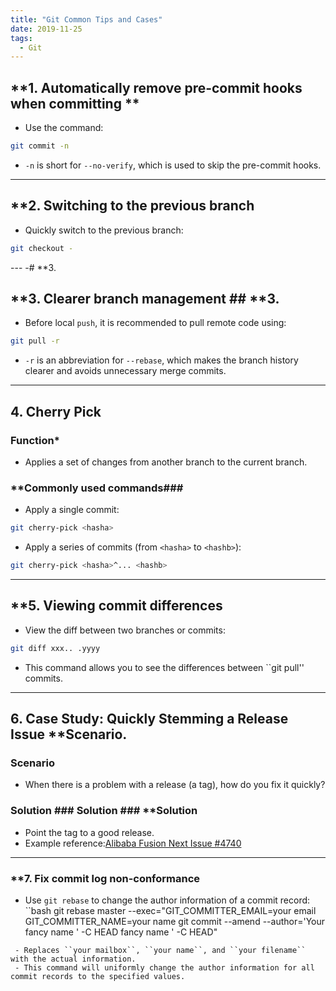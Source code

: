 ```yaml
--- 
title: "Git Common Tips and Cases" 
date: 2019-11-25 
tags:  
  - Git
---
```


## **1. Automatically remove pre-commit hooks when committing **

- Use the command: 
 ```bash 
 git commit -n 
 ```
  - `-n` is short for `--no-verify`, which is used to skip the pre-commit hooks.

---

## **2. Switching to the previous branch

- Quickly switch to the previous branch: 
 ```bash 
 git checkout - 
 ```

--- -# **3.

## **3. Clearer branch management ## **3.

- Before local `push`, it is recommended to pull remote code using: 
 ```bash 
 git pull -r 
 ```
  - `-r` is an abbreviation for `--rebase`, which makes the branch history clearer and avoids unnecessary merge commits.

---

## **4. Cherry Pick**

### **Function***

- Applies a set of changes from another branch to the current branch.

### **Commonly used commands###

- Apply a single commit: 
 ```bash 
 git cherry-pick <hasha> 
 ```
- Apply a series of commits (from `<hasha>` to `<hashb>`): 
 ```bash 
 git cherry-pick <hasha>^... <hashb> 
 ```

---

## **5. Viewing commit differences

- View the diff between two branches or commits: 
 ```bash 
 git diff xxx.. .yyyy 
 ```
  - This command allows you to see the differences between ``git pull'' commits.

---

## **6. Case Study: Quickly Stemming a Release Issue** **Scenario.

### **Scenario**

- When there is a problem with a release (a tag), how do you fix it quickly?

### **Solution** ### **Solution** ### **Solution

- Point the tag to a good release.
- Example reference:[Alibaba Fusion Next Issue #4740](https://github.com/alibaba-fusion/next/issues/4740)

---

### **7. Fix commit log non-conformance

- Use `git rebase` to change the author information of a commit record: 
 ``bash 
 git rebase master --exec="GIT_COMMITTER_EMAIL=your email GIT_COMMITTER_NAME=your name git commit --amend --author='Your fancy name ' -C HEAD fancy name <your email>' -C HEAD" 
 ```
  - Replaces ``your mailbox``, ``your name``, and ``your filename`` with the actual information.
  - This command will uniformly change the author information for all commit records to the specified values.
